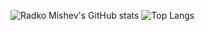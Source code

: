 ![Radko Mishev's GitHub stats](https://github-readme-stats.vercel.app/api?username=r-mishev&count_private=true&theme=radical)
![Top Langs](https://github-readme-stats.vercel.app/api/top-langs/?username=r-mishev&theme=radical&layout=compact&hide=css,html,jupyter%20notebook)

